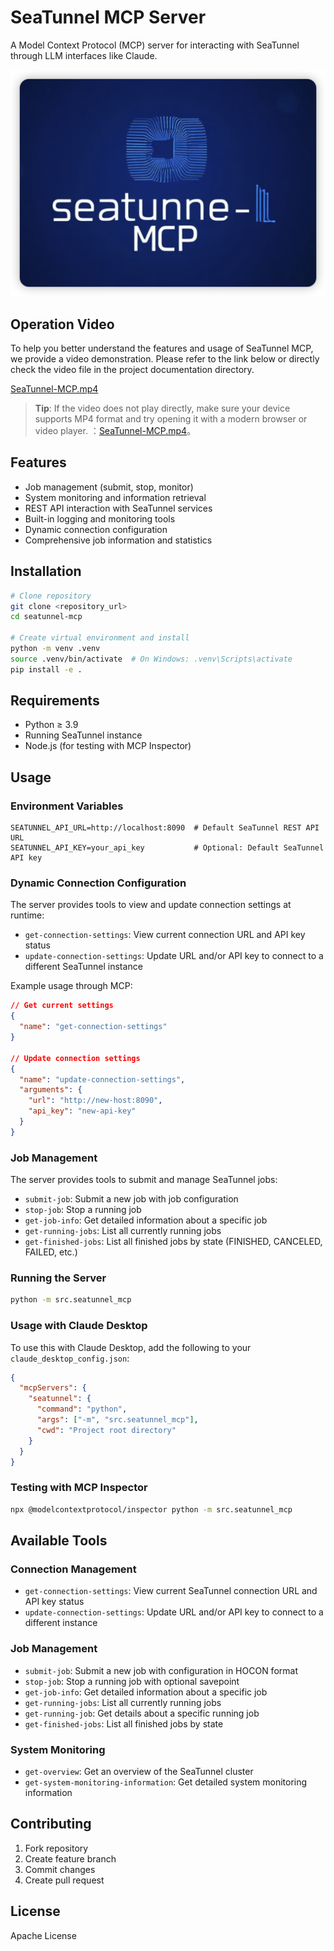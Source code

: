 # SeaTunnel MCP Server

A Model Context Protocol (MCP) server for interacting with SeaTunnel through LLM interfaces like Claude.

![SeaTunnel MCP Server](./docs/img/seatunnel-mcp-logo.png)


## Operation Video

To help you better understand the features and usage of SeaTunnel MCP, we provide a video demonstration. Please refer to the link below or directly check the video file in the project documentation directory.

[SeaTunnel-MCP.mp4](docs/SeaTunnel-MCP.mp4)

> **Tip**: If the video does not play directly, make sure your device supports MP4 format and try opening it with a modern browser or video player.
：[SeaTunnel-MCP.mp4](docs/SeaTunnel-MCP.mp4)。


## Features

* Job management (submit, stop, monitor)
* System monitoring and information retrieval
* REST API interaction with SeaTunnel services
* Built-in logging and monitoring tools
* Dynamic connection configuration
* Comprehensive job information and statistics

## Installation

```bash
# Clone repository
git clone <repository_url>
cd seatunnel-mcp

# Create virtual environment and install
python -m venv .venv
source .venv/bin/activate  # On Windows: .venv\Scripts\activate
pip install -e .
```

## Requirements

* Python ≥ 3.9
* Running SeaTunnel instance
* Node.js (for testing with MCP Inspector)

## Usage

### Environment Variables

```
SEATUNNEL_API_URL=http://localhost:8090  # Default SeaTunnel REST API URL
SEATUNNEL_API_KEY=your_api_key           # Optional: Default SeaTunnel API key
```

### Dynamic Connection Configuration

The server provides tools to view and update connection settings at runtime:

* `get-connection-settings`: View current connection URL and API key status
* `update-connection-settings`: Update URL and/or API key to connect to a different SeaTunnel instance

Example usage through MCP:

```json
// Get current settings
{
  "name": "get-connection-settings"
}

// Update connection settings
{
  "name": "update-connection-settings",
  "arguments": {
    "url": "http://new-host:8090",
    "api_key": "new-api-key"
  }
}
```

### Job Management

The server provides tools to submit and manage SeaTunnel jobs:

* `submit-job`: Submit a new job with job configuration
* `stop-job`: Stop a running job
* `get-job-info`: Get detailed information about a specific job
* `get-running-jobs`: List all currently running jobs
* `get-finished-jobs`: List all finished jobs by state (FINISHED, CANCELED, FAILED, etc.)

### Running the Server

```bash
python -m src.seatunnel_mcp
```

### Usage with Claude Desktop

To use this with Claude Desktop, add the following to your `claude_desktop_config.json`:

```json
{
  "mcpServers": {
    "seatunnel": {
      "command": "python",
      "args": ["-m", "src.seatunnel_mcp"],
      "cwd": "Project root directory"
    }
  }
}
```

### Testing with MCP Inspector

```bash
npx @modelcontextprotocol/inspector python -m src.seatunnel_mcp
```

## Available Tools

### Connection Management

* `get-connection-settings`: View current SeaTunnel connection URL and API key status
* `update-connection-settings`: Update URL and/or API key to connect to a different instance

### Job Management

* `submit-job`: Submit a new job with configuration in HOCON format
* `stop-job`: Stop a running job with optional savepoint
* `get-job-info`: Get detailed information about a specific job
* `get-running-jobs`: List all currently running jobs
* `get-running-job`: Get details about a specific running job
* `get-finished-jobs`: List all finished jobs by state

### System Monitoring

* `get-overview`: Get an overview of the SeaTunnel cluster
* `get-system-monitoring-information`: Get detailed system monitoring information

## Contributing

1. Fork repository
2. Create feature branch
3. Commit changes
4. Create pull request

## License

Apache License 